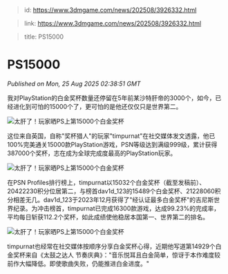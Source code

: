 > id: https://www.3dmgame.com/news/202508/3926332.html

> link: https://www.3dmgame.com/news/202508/3926332.html

> title: PS15000

# PS15000
_Published on Mon, 25 Aug 2025 02:38:51 GMT_

我对PlayStation的白金奖杯数量还停留在5年前某沙特肝帝的3000个，如今，已经进化到可怕的15000个了，更可怕的是他还仅仅只是世界第二。

![太肝了！玩家晒PS上第15000个白金奖杯](https://img.3dmgame.com/uploads/images/news/20250825/1756089510_152320.jpg)

这位来自英国，自称"奖杯猎人"的玩家"timpurnat"在社交媒体发文透露，他已100%完美通关15000款PlayStation游戏，PSN等级达到满级999级，累计获得387000个奖杯，志在成为全球完成度最高的PlayStation玩家。

![太肝了！玩家晒PS上第15000个白金奖杯](https://img.3dmgame.com/uploads/images/news/20250825/1756089510_144068.jpg)

在PSN Profiles排行榜上，timpurnat以15032个白金奖杯（截至发稿前）、20422230积分位居第二，与榜首dav1d\_123的15489个白金奖杯、21228060积分相差无几。dav1d\_123于2023年12月获得了"经认证最多白金奖杯"的吉尼斯世界纪录。为冲击榜首，timpurnat已完成16300款游戏，达成99.23%的完成率，平均每日斩获112.2个奖杯，如此成绩使他稳居本国第一、世界第二的排名。

![太肝了！玩家晒PS上第15000个白金奖杯](https://img.3dmgame.com/uploads/images/news/20250825/1756089511_757676_jpg_r.jpg)

timpurnat也经常在社交媒体按顺序分享白金奖杯心得，近期他写道第14929个白金奖杯来自《太鼓之达人 节奏庆典》："音乐悦耳且白金简单，惊讶于本作难度较前作大幅降低。即使歌曲失败，仍能推进白金进度。"
